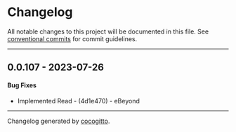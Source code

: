 # Changelog
All notable changes to this project will be documented in this file. See [conventional commits](https://www.conventionalcommits.org/) for commit guidelines.

- - -
## 0.0.107 - 2023-07-26
#### Bug Fixes
- Implemented Read - (4d1e470) - eBeyond

- - -

Changelog generated by [cocogitto](https://github.com/cocogitto/cocogitto).
